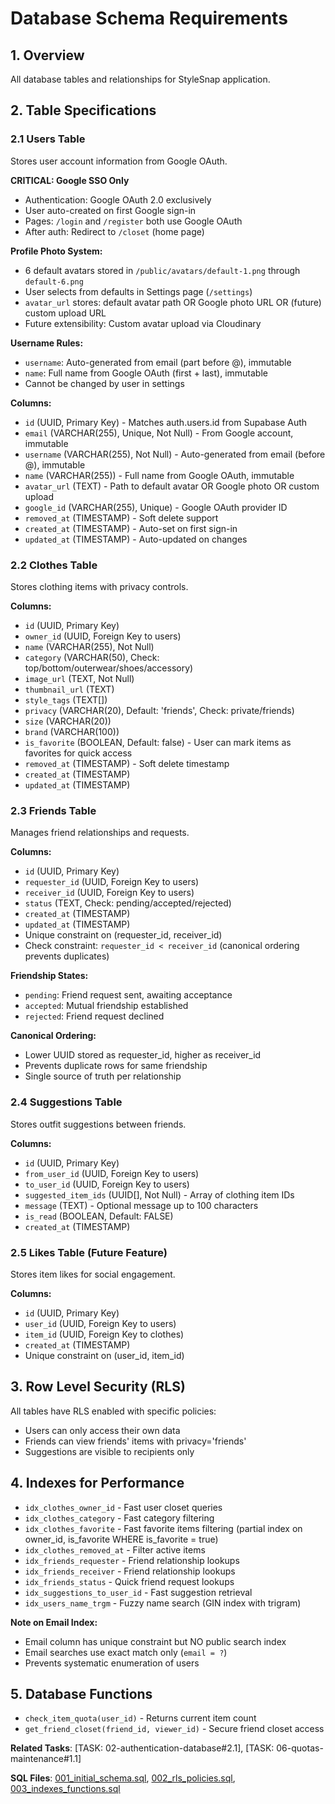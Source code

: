# Database Schema Requirements

## 1. Overview
All database tables and relationships for StyleSnap application.

## 2. Table Specifications

### 2.1 Users Table
Stores user account information from Google OAuth.

**CRITICAL: Google SSO Only**
- Authentication: Google OAuth 2.0 exclusively
- User auto-created on first Google sign-in
- Pages: `/login` and `/register` both use Google OAuth
- After auth: Redirect to `/closet` (home page)

**Profile Photo System:**
- 6 default avatars stored in `/public/avatars/default-1.png` through `default-6.png`
- User selects from defaults in Settings page (`/settings`)
- `avatar_url` stores: default avatar path OR Google photo URL OR (future) custom upload URL
- Future extensibility: Custom avatar upload via Cloudinary

**Username Rules:**
- `username`: Auto-generated from email (part before @), immutable
- `name`: Full name from Google OAuth (first + last), immutable
- Cannot be changed by user in settings

**Columns:**
- `id` (UUID, Primary Key) - Matches auth.users.id from Supabase Auth
- `email` (VARCHAR(255), Unique, Not Null) - From Google account, immutable
- `username` (VARCHAR(255), Not Null) - Auto-generated from email (before @), immutable
- `name` (VARCHAR(255)) - Full name from Google OAuth, immutable
- `avatar_url` (TEXT) - Path to default avatar OR Google photo OR custom upload
- `google_id` (VARCHAR(255), Unique) - Google OAuth provider ID
- `removed_at` (TIMESTAMP) - Soft delete support
- `created_at` (TIMESTAMP) - Auto-set on first sign-in
- `updated_at` (TIMESTAMP) - Auto-updated on changes

### 2.2 Clothes Table
Stores clothing items with privacy controls.

**Columns:**
- `id` (UUID, Primary Key)
- `owner_id` (UUID, Foreign Key to users)
- `name` (VARCHAR(255), Not Null)
- `category` (VARCHAR(50), Check: top/bottom/outerwear/shoes/accessory)
- `image_url` (TEXT, Not Null)
- `thumbnail_url` (TEXT)
- `style_tags` (TEXT[])
- `privacy` (VARCHAR(20), Default: 'friends', Check: private/friends)
- `size` (VARCHAR(20))
- `brand` (VARCHAR(100))
- `is_favorite` (BOOLEAN, Default: false) - User can mark items as favorites for quick access
- `removed_at` (TIMESTAMP) - Soft delete timestamp
- `created_at` (TIMESTAMP)
- `updated_at` (TIMESTAMP)

### 2.3 Friends Table
Manages friend relationships and requests.

**Columns:**
- `id` (UUID, Primary Key)
- `requester_id` (UUID, Foreign Key to users)
- `receiver_id` (UUID, Foreign Key to users)
- `status` (TEXT, Check: pending/accepted/rejected)
- `created_at` (TIMESTAMP)
- `updated_at` (TIMESTAMP)
- Unique constraint on (requester_id, receiver_id)
- Check constraint: `requester_id < receiver_id` (canonical ordering prevents duplicates)

**Friendship States:**
- `pending`: Friend request sent, awaiting acceptance
- `accepted`: Mutual friendship established
- `rejected`: Friend request declined

**Canonical Ordering:**
- Lower UUID stored as requester_id, higher as receiver_id
- Prevents duplicate rows for same friendship
- Single source of truth per relationship

### 2.4 Suggestions Table
Stores outfit suggestions between friends.

**Columns:**
- `id` (UUID, Primary Key)
- `from_user_id` (UUID, Foreign Key to users)
- `to_user_id` (UUID, Foreign Key to users)
- `suggested_item_ids` (UUID[], Not Null) - Array of clothing item IDs
- `message` (TEXT) - Optional message up to 100 characters
- `is_read` (BOOLEAN, Default: FALSE)
- `created_at` (TIMESTAMP)

### 2.5 Likes Table (Future Feature)
Stores item likes for social engagement.

**Columns:**
- `id` (UUID, Primary Key)
- `user_id` (UUID, Foreign Key to users)
- `item_id` (UUID, Foreign Key to clothes)
- `created_at` (TIMESTAMP)
- Unique constraint on (user_id, item_id)

## 3. Row Level Security (RLS)
All tables have RLS enabled with specific policies:
- Users can only access their own data
- Friends can view friends' items with privacy='friends'
- Suggestions are visible to recipients only

## 4. Indexes for Performance
- `idx_clothes_owner_id` - Fast user closet queries
- `idx_clothes_category` - Fast category filtering
- `idx_clothes_favorite` - Fast favorite items filtering (partial index on owner_id, is_favorite WHERE is_favorite = true)
- `idx_clothes_removed_at` - Filter active items
- `idx_friends_requester` - Friend relationship lookups
- `idx_friends_receiver` - Friend relationship lookups
- `idx_friends_status` - Quick friend request lookups
- `idx_suggestions_to_user_id` - Fast suggestion retrieval
- `idx_users_name_trgm` - Fuzzy name search (GIN index with trigram)

**Note on Email Index:**
- Email column has unique constraint but NO public search index
- Email searches use exact match only (`email = ?`)
- Prevents systematic enumeration of users

## 5. Database Functions
- `check_item_quota(user_id)` - Returns current item count
- `get_friend_closet(friend_id, viewer_id)` - Secure friend closet access

**Related Tasks**: [TASK: 02-authentication-database#2.1], [TASK: 06-quotas-maintenance#1.1]

**SQL Files**: [001_initial_schema.sql](../sql/001_initial_schema.sql), [002_rls_policies.sql](../sql/002_rls_policies.sql), [003_indexes_functions.sql](../sql/003_indexes_functions.sql)